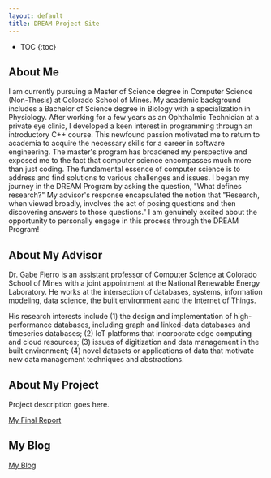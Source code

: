 ```yaml
---
layout: default
title: DREAM Project Site
---
```


* TOC
{:toc}

## About Me
I am currently pursuing a Master of Science degree in Computer Science (Non-Thesis) at Colorado School of Mines. My academic background includes a Bachelor of Science degree in Biology with a specialization in Physiology. After working for a few years as an Ophthalmic Technician at a private eye clinic, I developed a keen interest in programming through an introductory C++ course. This newfound passion motivated me to return to academia to acquire the necessary skills for a career in software engineering. The master's program has broadened my perspective and exposed me to the fact that computer science encompasses much more than just coding. The fundamental essence of computer science is to address and find solutions to various challenges and issues. I began my journey in the DREAM Program by asking the question, "What defines research?" My advisor's response encapsulated the notion that "Research, when viewed broadly, involves the act of posing questions and then discovering answers to those questions." I am genuinely excited about the opportunity to personally engage in this process through the DREAM Program!

## About My Advisor

Dr. Gabe Fierro is an assistant professor of Computer Science at Colorado School of Mines with a joint appointment at the National Renewable Energy Laboratory. He works at the intersection of databases, systems, information modeling, data science, the built environment aand the Internet of Things. 

His research interests include (1) the design and implementation of high-performance databases, including graph and linked-data databases and timeseries databases; (2) IoT platforms that incorporate edge computing and cloud resources; (3) issues of digitization and data management in the built environment; (4) novel datasets or applications of data that motivate new data management techniques and abstractions.

## About My Project

Project description goes here.

[My Final Report](files/finalreport.pdf)

## My Blog

[My Blog](blog.html)
